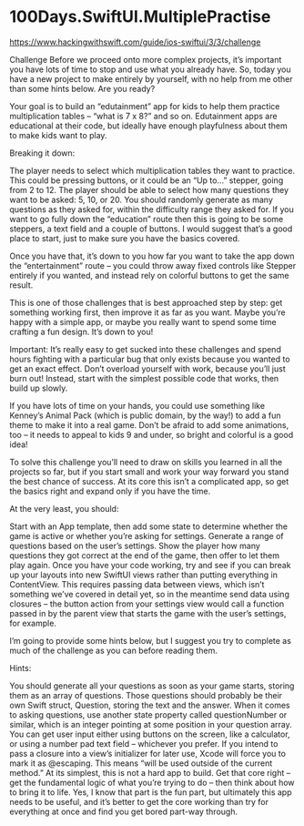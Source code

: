 # 100Days.SwiftUI.MultiplePractise

https://www.hackingwithswift.com/guide/ios-swiftui/3/3/challenge 

Challenge
Before we proceed onto more complex projects, it’s important you have lots of time to stop and use what you already have. So, today you have a new project to make entirely by yourself, with no help from me other than some hints below. Are you ready?

Your goal is to build an “edutainment” app for kids to help them practice multiplication tables – “what is 7 x 8?” and so on. Edutainment apps are educational at their code, but ideally have enough playfulness about them to make kids want to play.

Breaking it down:

The player needs to select which multiplication tables they want to practice. This could be pressing buttons, or it could be an “Up to…” stepper, going from 2 to 12.
The player should be able to select how many questions they want to be asked: 5, 10, or 20.
You should randomly generate as many questions as they asked for, within the difficulty range they asked for.
If you want to go fully down the “education” route then this is going to be some steppers, a text field and a couple of buttons. I would suggest that’s a good place to start, just to make sure you have the basics covered.

Once you have that, it’s down to you how far you want to take the app down the “entertainment” route – you could throw away fixed controls like Stepper entirely if you wanted, and instead rely on colorful buttons to get the same result.

This is one of those challenges that is best approached step by step: get something working first, then improve it as far as you want. Maybe you’re happy with a simple app, or maybe you really want to spend some time crafting a fun design. It’s down to you!

Important: It’s really easy to get sucked into these challenges and spend hours fighting with a particular bug that only exists because you wanted to get an exact effect. Don’t overload yourself with work, because you’ll just burn out! Instead, start with the simplest possible code that works, then build up slowly.

If you have lots of time on your hands, you could use something like Kenney’s Animal Pack (which is public domain, by the way!) to add a fun theme to make it into a real game. Don’t be afraid to add some animations, too – it needs to appeal to kids 9 and under, so bright and colorful is a good idea!

To solve this challenge you’ll need to draw on skills you learned in all the projects so far, but if you start small and work your way forward you stand the best chance of success. At its core this isn’t a complicated app, so get the basics right and expand only if you have the time.

At the very least, you should:

Start with an App template, then add some state to determine whether the game is active or whether you’re asking for settings.
Generate a range of questions based on the user’s settings.
Show the player how many questions they got correct at the end of the game, then offer to let them play again.
Once you have your code working, try and see if you can break up your layouts into new SwiftUI views rather than putting everything in ContentView. This requires passing data between views, which isn’t something we’ve covered in detail yet, so in the meantime send data using closures – the button action from your settings view would call a function passed in by the parent view that starts the game with the user’s settings, for example.

I’m going to provide some hints below, but I suggest you try to complete as much of the challenge as you can before reading them.

Hints:

You should generate all your questions as soon as your game starts, storing them as an array of questions.
Those questions should probably be their own Swift struct, Question, storing the text and the answer.
When it comes to asking questions, use another state property called questionNumber or similar, which is an integer pointing at some position in your question array.
You can get user input either using buttons on the screen, like a calculator, or using a number pad text field – whichever you prefer.
If you intend to pass a closure into a view’s initializer for later use, Xcode will force you to mark it as @escaping. This means “will be used outside of the current method.”
At its simplest, this is not a hard app to build. Get that core right – get the fundamental logic of what you’re trying to do – then think about how to bring it to life. Yes, I know that part is the fun part, but ultimately this app needs to be useful, and it’s better to get the core working than try for everything at once and find you get bored part-way through.
